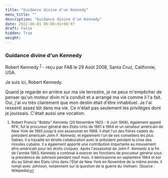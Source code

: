 ```yaml
---
title: "Guidance divine d'un Kennedy"
menu_title: ""
description: "Guidance divine d'un Kennedy"
date: 2022-06-01 06:00:01+00:97
draft: False
hidden: True
weight:
---
```

### Guidance divine d'un Kennedy

Robert Kennedy <sup id="a1">[1](#f1)</sup> - reçu par FAB le 29 Août 2008, Santa Cruz, Californie, USA.

Je suis ici, Robert Kennedy.

Quand je regarde en arrière sur ma vie terrestre, je ne peux m'empêcher de penser qu'un moteur divin m'a conduit et a arrangé ma vie comme il l'a fait. Oui, j'ai vu très clairement que mon destin était d'être inhabituel. Je l'ai ressenti assez tôt dans ma vie. Ce n'était pas seulement les privilèges dont je jouissais. C'était aussi une vocation.
<small>

1. <large id="f1"> Robert Francis "Bobby" Kennedy (20 Novembre 1925 - 6 Juin 1968), également appelé RFK, fut le procureur général des États-Unis de 1961 à 1964 et un sénateur américain de New York de 1965 jusqu'à son assassinat en 1968. Il était l'un des frères cadets du président américain John F. Kennedy, et également l'un de ses conseillers les plus fiables. Il a travaillé en étroite collaboration avec le président pendant la crise des missiles cubains. Il a également apporté une contribution importante au mouvement afro-américain pour les droits civiques. Après l'assassinat de John F. Kennedy à la fin de l'année 1963, Kennedy a continué à exercer les fonctions de procureur général sous la présidence de Johnson pendant neuf mois. Il démissionne en septembre 1964 et est élu au Sénat des États-Unis dans l'État de New York en Novembre de la même année. Il rompt avec Johnson, notamment sur la question de la guerre du Vietnam. (Source : Wikipedia)[↩](#a1)
